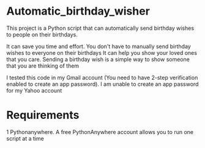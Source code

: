 # Automatic_birthday_wisher
This project is a Python script that can automatically send birthday wishes to people on their birthdays.


It can save you time and effort. You don't have to manually send birthday wishes to everyone on their birthdays
It can help you show your loved ones that you care. Sending a birthday wish is a simple way to show someone that you are thinking of them




I tested this code in my Gmail account (You need to have 2-step verification enabled to create an app password). 
I am unable to create an app password for my Yahoo account


<h1>Requirements</h1>

1 Pythonanywhere. A free PythonAnywhere account allows you to run one script at a time

